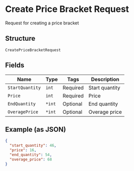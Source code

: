 
# Create Price Bracket Request

Request for creating a price bracket

## Structure

`CreatePriceBracketRequest`

## Fields

| Name | Type | Tags | Description |
|  --- | --- | --- | --- |
| `StartQuantity` | `int` | Required | Start quantity |
| `Price` | `int` | Required | Price |
| `EndQuantity` | `*int` | Optional | End quantity |
| `OveragePrice` | `*int` | Optional | Overage price |

## Example (as JSON)

```json
{
  "start_quantity": 46,
  "price": 16,
  "end_quantity": 54,
  "overage_price": 68
}
```

